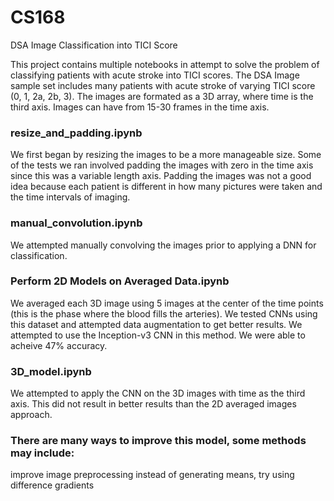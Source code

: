 # CS168
DSA Image Classification into TICI Score

This project contains multiple notebooks in attempt to solve the problem of classifying patients with acute stroke 
into TICI scores.
The DSA Image sample set includes many patients with acute stroke of varying TICI score (0, 1, 2a, 2b, 3). 
The images are formated as a 3D array, where time is the third axis. Images can have from 15-30 frames in the time
axis.

### resize_and_padding.ipynb
  We first began by resizing the images to be a more manageable size.
  Some of the tests we ran involved padding the images with zero in the time axis since this was a variable length 
  axis.
  Padding the images was not a good idea because each patient is different in how many pictures were taken and the 
  time intervals of imaging.
  
### manual_convolution.ipynb
  We attempted manually convolving the images prior to applying a DNN for classification.
  
### Perform 2D Models on Averaged Data.ipynb
  We averaged each 3D image using 5 images at the center of the time points (this is the phase where the blood fills the arteries).
  We tested CNNs using this dataset and attempted data augmentation to get better results.
  We attempted to use the Inception-v3 CNN in this method.
  We were able to acheive 47% accuracy.
  
### 3D_model.ipynb
  We attempted to apply the CNN on the 3D images with time as the third axis.
  This did not result in better results than the 2D averaged images approach.
  
### There are many ways to improve this model, some methods may include:
  improve image preprocessing
  instead of generating means, try using difference gradients
  
  
